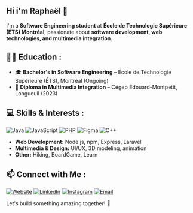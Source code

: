 ## Hi i'm Raphaël 👋

I'm a **Software Engineering student** at **École de Technologie Supérieure (ÉTS) Montréal**, passionate about **software development, web technologies, and multimedia integration**.

## 👨‍🎓 Education :
- 🎓 **Bachelor's in Software Engineering** – École de Technologie Supérieure (ÉTS), Montréal (Ongoing)
- 🎨 **Diploma in Multimedia Integration** – Cégep Édouard-Montpetit, Longueuil (2023)

## 💻 Skills & Interests :
![Java](https://img.shields.io/badge/java-%23ED8B00.svg?style=for-the-badge&logo=openjdk&logoColor=white)
![JavaScript](https://img.shields.io/badge/javascript-%23323330.svg?style=for-the-badge&logo=javascript&logoColor=%23F7DF1E)
![PHP](https://img.shields.io/badge/php-%23777BB4.svg?style=for-the-badge&logo=php&logoColor=white)
![Figma](https://img.shields.io/badge/figma-%23F24E1E.svg?style=for-the-badge&logo=figma&logoColor=white)
![C++](https://img.shields.io/badge/c++-%2300599C.svg?style=for-the-badge&logo=c%2B%2B&logoColor=white)
- **Web Development:** Node.js, npm, Express, Laravel
- **Multimedia & Design:** UI/UX, 3D modeling, animation
- **Other:** Hiking, BoardGame, Learn

## 📫 Connect with Me :
[![Website](https://img.shields.io/badge/Website-0D0D0D.svg?style=for-the-badge&logo=google-chrome&logoColor=white)](https://raph.mailhiotinc.com/)
[![LinkedIn](https://img.shields.io/badge/LinkedIn-%230077B5.svg?style=for-the-badge&logo=linkedin&logoColor=white)](https://linkedin.com/in/raphmailhiot)
[![Instagram](https://img.shields.io/badge/Instagram-E4405F.svg?style=for-the-badge&logo=instagram&logoColor=white)](https://instagram.com/raphmailhiot_pro)
[![Email](https://img.shields.io/badge/Email-D14836.svg?style=for-the-badge&logo=gmail&logoColor=white)](mailto:raphmailhiot@gmail.com)

Let's build something amazing together! 🚀
